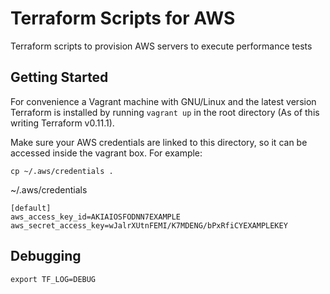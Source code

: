 # Terraform Scripts for AWS

Terraform scripts to provision AWS servers to execute performance tests

## Getting Started

For convenience a Vagrant machine with GNU/Linux and the latest
version Terraform is installed by running `vagrant up` in the root
directory (As of this writing Terraform v0.11.1).

Make sure your AWS credentials are linked to this directory, so it can be accessed inside the vagrant box. For example:

```
cp ~/.aws/credentials .
```

~/.aws/credentials
```
[default]
aws_access_key_id=AKIAIOSFODNN7EXAMPLE
aws_secret_access_key=wJalrXUtnFEMI/K7MDENG/bPxRfiCYEXAMPLEKEY
```

## Debugging
```
export TF_LOG=DEBUG
```